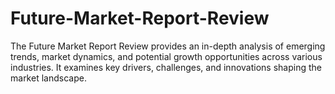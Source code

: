 # Future-Market-Report-Review
The Future Market Report Review provides an in-depth analysis of emerging trends, market dynamics, and potential growth opportunities across various industries. It examines key drivers, challenges, and innovations shaping the market landscape. 
